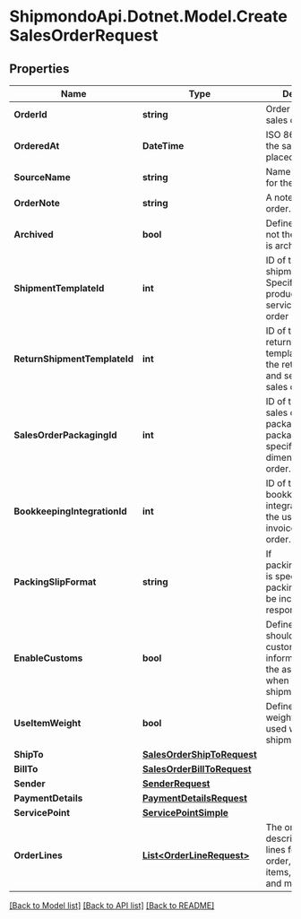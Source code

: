 # ShipmondoApi.Dotnet.Model.CreateSalesOrderRequest

## Properties

Name | Type | Description | Notes
------------ | ------------- | ------------- | -------------
**OrderId** | **string** | Order ID for the sales order. | 
**OrderedAt** | **DateTime** | ISO 8601 datetime the sales order was placed. | [optional] 
**SourceName** | **string** | Name of the source for the sales order. | [optional] 
**OrderNote** | **string** | A note for the sales order. | [optional] 
**Archived** | **bool** | Defines whether or not the sales order is archived. | [optional] [default to false]
**ShipmentTemplateId** | **int** | ID of the provided shipment template. Specifies the product and services for the order | [optional] 
**ReturnShipmentTemplateId** | **int** | ID of the provided return shipment template. Specifies the return product and services for the sales order. | [optional] 
**SalesOrderPackagingId** | **int** | ID of the provided sales order packaging. The packaging specifies the dimensions for the order. | [optional] 
**BookkeepingIntegrationId** | **int** | ID of the provided bookkeeping integration. Allows the user to create invoices from the order. | [optional] 
**PackingSlipFormat** | **string** | If packing_slip_format is specified, the packing slips will be included in the response. | [optional] 
**EnableCustoms** | **bool** | Defines if order should use customs information from the associated item when creating shipments. | [optional] [default to false]
**UseItemWeight** | **bool** | Defines if item weight should be used when creating shipments. | [optional] [default to true]
**ShipTo** | [**SalesOrderShipToRequest**](SalesOrderShipToRequest.md) |  | 
**BillTo** | [**SalesOrderBillToRequest**](SalesOrderBillToRequest.md) |  | 
**Sender** | [**SenderRequest**](SenderRequest.md) |  | [optional] 
**PaymentDetails** | [**PaymentDetailsRequest**](PaymentDetailsRequest.md) |  | 
**ServicePoint** | [**ServicePointSimple**](ServicePointSimple.md) |  | [optional] 
**OrderLines** | [**List&lt;OrderLineRequest&gt;**](OrderLineRequest.md) | The order lines describe all the lines for the sales order, including items, shipping, and more. | 

[[Back to Model list]](../README.md#documentation-for-models) [[Back to API list]](../README.md#documentation-for-api-endpoints) [[Back to README]](../README.md)

